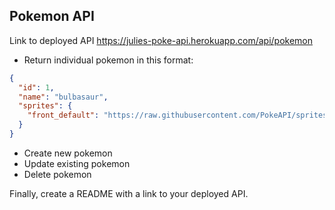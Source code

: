 ## Pokemon API

Link to deployed API https://julies-poke-api.herokuapp.com/api/pokemon

- Return individual pokemon in this format:

```json
{
  "id": 1,
  "name": "bulbasaur",
  "sprites": {
    "front_default": "https://raw.githubusercontent.com/PokeAPI/sprites/master/sprites/pokemon/1.png"
  }
}
```

- Create new pokemon
- Update existing pokemon
- Delete pokemon

Finally, create a README with a link to your deployed API.
